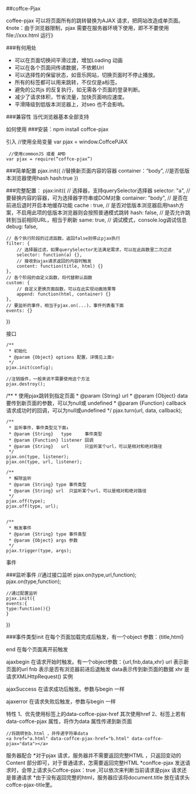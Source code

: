 ##coffce-Pjax

 coffee-pjax 可以将页面所有的跳转替换为AJAX 请求，把网站改造成单页面。《note：由于浏览器限制，pjax 需要在服务器环境下使用，即不不要使用file://xxx.html 运行》

###有何用处
*  可以在页面切换间平滑过渡，增加Loading 动画
* 可以在各个页面间传递数据，不依赖Url
* 可以选择性的保留状态，如音乐网站，切换页面时不停止播放。
* 所有的标签都可以用来跳转，不仅仅是a标签。
* 避免的公共js 的反复执行，如无需各个页面的登录判断。
* 减少了请求体积，节省流量，加快页面响应速度。
* 平滑降级到低版本浏览器上，对seo 也不会影响。

###兼容性
    当代浏览器基本全部支持

如何使用
    ###安装：npm install coffce-pjax

引入
    //使用全局变量
    var  pjax = window.CoffcePJAX

     //使用commonJS 或者 AMD 
    var pjax = require(“coffce-pjax”)

###简单配置
    pjax.init({
    //替换新页面内容的容器
    container：“body”,
    //是否低版本浏览器使用hash
    hash:true
})

###完整配置：
    pjax:init({
        // 选择器，支持querySelector选择器
    selector: "a",
    // 要替换内容的容器，可为选择器字符串或DOM对象
    container: "body",
    // 是否在前进后退时开启本地缓存功能
    cache : true,
    // 是否对低版本浏览器启用hash方案，不启用此项的低版本浏览器则会按照普通模式跳转
    hash: false,
    // 是否允许跳转到当前相同URL，相当于刷新
    same: true,
    // 调试模式，console.log调试信息
    debug: false,
    
    // 各个执行阶段的过滤函数，返回false则停止pjax执行
    filter: {
        // 选择器过滤，如果querySelector无法满足需求，可以在此函数里二次过滤
        selector: function(a) {},
        // 接收到ajax请求返回的内容时触发
        content: function(title, html) {}
    },
    // 各个阶段的自定义函数，将代替默认函数
    custom: {
        // 自定义更换页面函数，可以在此实现动画效果等
        append: function(html, container) {}
    },
    // 要监听的事件，相当于pjax.on(...)，事件列表看下面
    events: {}
})


接口
    
    /**
     * 初始化
     * @param {Object} options 配置，详情见上面↑
     */
    pjax.init(config);

    //注销插件，一般来说不需要使用这个方法
    pjax.destroy();

   /**
     * 使用pjax跳转到指定页面
     * @param {String}   url
     * @param {Object}   data     要传到新页面的参数，可以为null或        undefined
     * @param {Function} callback 请求成功时的回调，可以为null或undefined
     */
    pjax.turn(url, data, callback);

    /**
     * 监听事件，事件类型见下面↓
     * @param {String}   type     事件类型
     * @param {Function} listener 回调
     * @param {String}   url      只监听某个url，可以是相对和绝对路径
     */
    pjax.on(type, listener);
    pjax.on(type, url, listener);    

    /**
     * 解除监听
     * @param {String} type 事件类型
     * @param {String} url  只监听某个url，可以是相对和绝对路径
     */
    pjax.off(type);
    pjax.off(type, url);


    /**
     * 触发事件
     * @param {String} type 事件类型
     * @param {Object} args 参数
     */
    pjax.trigger(type, args);


事件
    
###监听事件
    //通过接口监听
    pjax.on(type,url,function);
    pjax.on(type,function);

    //通过配置监听
    pjax.init({
    events:{
    type:function(){}
    }    
})

###事件类型init
    在每个页面加载完成后触发，有一个object 参数：{title,html}

end
    在每个页面离开前触发

ajaxbegin
    在请求开始时触发。有一个object参数：{url,fnb,data,xhr}
    url 表示新页面的url
    fnb 表示是否有浏览器前进后退触发
    data表示传到新页面的数据
    xhr 是请求XMLHttpRequest() 实例

ajaxSuccess
    在请求成功后触发。参数与begin 一样

ajaxerror
    在请求失败后触发，参数与begin 一样

特性
    1、优先使用标签上的data-coffce-pjax-href 其次使用href
    2、标签上若有data-coffce-pjax 属性，将作为data 属性传递到新页面
    
    //将跳转到b.html ，并传递字符串data
    <a href="a.html" data-coffce-pjax-href="b.html" data-coffce-pjax="data"></a>

服务器配合
    *对于pjax 请求，服务器并不需要返回完整HTML ，只返回变动的Content 部分即可，对于普通请求，怎需要返回完整HTML
    *conffce-pjax 发送请求时，会带上请求头Coffce-pjax：true ,可以依次来判断当前请求是pjax 请求还是普通请求
    *由于没有返回完整的html，服务器应该将document.title 放在请求头coffce-pjax-title里。